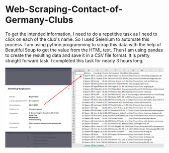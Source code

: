 # Web-Scraping-Contact-of-Germany-Clubs

To get the intended information, I need to do a repetitive task as I need to click on each of the club's name. So I used Selenium to automate this process. I am using python programming to scrap this data with the help of Beautiful Soup to get the value from the HTML text. Then I am using pandas to create the resulting data and save it in a CSV file format. It is pretty straight forward task. I completed this task for nearly 3 hours long.

![screenshot](Asset/Results.png)
